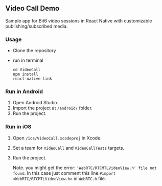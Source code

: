 ## Video Call Demo

Sample app for Bit6 video sessions in React Native with customizable publishing/subscribed media.

### Usage
- Clone the repository
- run in terminal

	```
	cd VideoCall
	npm install
	react-native link
	```

### Run in Android

1. Open Android Studio.
2. Import the project at `/android/` folder.
3. Run the project.


### Run in iOS

1. Open `/ios/VideoCall.xcodeproj` in Xcode.
2. Set a team for `VideoCall` and `VideoCallTests` targets.
3. Run the project.

	Note. you might get the error: `'WebRTC/RTCMTLVideoView.h' file not found`. In this case just comment this line:`#import <WebRTC/RTCMTLVideoView.h>` in `WebRTC.h` file.
